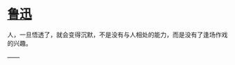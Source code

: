 # [鲁迅](https://github.com/miss-shiyi/miss-shiyi/issues/140)

人，一旦悟透了，就会变得沉默，不是没有与人相处的能力，而是没有了逢场作戏的兴趣。

—— ​